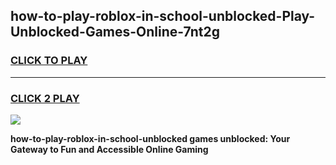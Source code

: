 
## how-to-play-roblox-in-school-unblocked-Play-Unblocked-Games-Online-7nt2g
<h3>
<a href="https://premium76.site?title=how-to-play-roblox-in-school-unblocked&ref=25A">CLICK TO PLAY</a></h3>
<hr>

<h3>
<a href="https://premium76.site?title=how-to-play-roblox-in-school-unblocked&ref=25A">CLICK 2 PLAY</a>
  
</h3>

<a href="https://premium76.site?title=how-to-play-roblox-in-school-unblocked&ref=25A"><img src="https://clearcache.store/games.png"></a>


**how-to-play-roblox-in-school-unblocked games unblocked: Your Gateway to Fun and Accessible Online Gaming**
